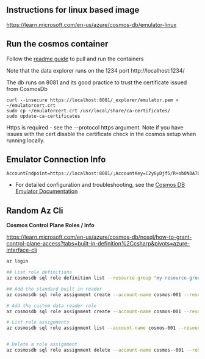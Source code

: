 
## Instructions for linux based image
https://learn.microsoft.com/en-us/azure/cosmos-db/emulator-linux



## Run the cosmos container

Follow the [readme guide](../README.md) to pull and run the containers


Note that the data explorer runs on the 1234 port http://localhost:1234/

The db runs on 8081 and its good practice to trust the certificate issued from CosmosDb

``` Trust the cosmos cert
curl --insecure https://localhost:8081/_explorer/emulator.pem > ~/emulatorcert.crt
sudo cp ~/emulatorcert.crt /usr/local/share/ca-certificates/
sudo update-ca-certificates

```

Https is required - see the --protocol https argument.  Note if you have issues with the cert disable the certificate check in the cosmos setup when running locally.


## Emulator Connection Info
   ```
   AccountEndpoint=https://localhost:8081/;AccountKey=C2y6yDjf5/R+ob0N8A7Cgv30VRDJIWEHLM+4QDU5DE2nQ9nDuVTqobD4b8mGGyPMbIZnqyMsEcaGQy67XIw/Jw==;
   ```
   - For detailed configuration and troubleshooting, see the [Cosmos DB Emulator Documentation](https://learn.microsoft.com/en-us/azure/cosmos-db/linux-emulator)


## Random Az Cli
**Cosmos Control Plane Roles / Info**

https://learn.microsoft.com/en-us/azure/cosmos-db/nosql/how-to-grant-control-plane-access?tabs=built-in-definition%2Ccsharp&pivots=azure-interface-cli

``` bash
az login

## List role definitions
az cosmosdb sql role definition list --resource-group "my-resource-group" --account-name "cosmos-001"

## Add the standard built in reader
az cosmosdb sql role assignment create --account-name cosmos-001 --resource-group 'my-resource-group' --role-definition-name 'Cosmos DB Built-in Data Reader' --scope '/subscriptions/1d9ecc00-242a-460d-8b08-b71db19f094e/resourceGroups/my-resource-group/providers/Microsoft.DocumentDB/databaseAccounts/cosmos-001' --principal-id '00000000-0000-4dc0-82e1-b35ca21a6709'

# Add the custom data reader role
az cosmosdb sql role assignment create --account-name cosmos-001 --resource-group 'my-resource-group' --role-definition-name 'Cosmos DB Custom Data Reader' --scope '/subscriptions/1d9ecc00-242a-460d-8b08-b71db19f094e/resourceGroups/my-resource-group/providers/Microsoft.DocumentDB/databaseAccounts/cosmos-001' --principal-id '00000000-0000-4dc0-82e1-b35ca21a6709'

# List role assignments
az cosmosdb sql role assignment list --account-name cosmos-001 --resource-group my-resource-group


# Delete a role assignment
az cosmosdb sql role assignment delete --account-name cosmos--001 --resource-group 'my-resource-group' --role-assignment-id '/subscriptions/1d9ecc00-242a-460d-8b08-b71db19f094e/resourceGroups/my-resource-group/providers/Microsoft.DocumentDB/databaseAccounts/cosmos-001/sqlRoleAssignments/00000000-0000-4c89-89ef-c8c89f9baee4'

```